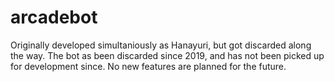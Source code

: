# arcadebot
Originally developed simultaniously as Hanayuri, but got discarded along the way.
The bot as been discarded since 2019, and has not been picked up for development since.
No new features are planned for the future.
